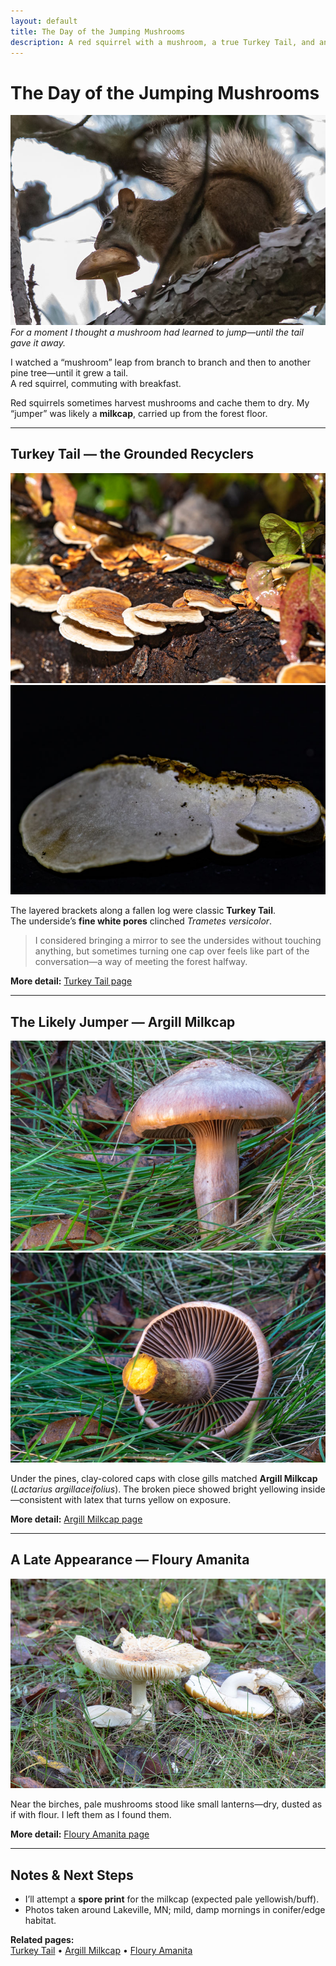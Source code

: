 ```yaml
---
layout: default
title: The Day of the Jumping Mushrooms
description: A red squirrel with a mushroom, a true Turkey Tail, and an Argill Milkcap—one morning’s woodland story.
---
```


# The Day of the Jumping Mushrooms

![Squirrel with mushroom](/gallery/fungi/mushrooms/assets/E21A6162-2.jpg)
*For a moment I thought a mushroom had learned to jump—until the tail gave it away.*

I watched a “mushroom” leap from branch to branch and then to another pine tree—until it grew a tail.  
A red squirrel, commuting with breakfast.

Red squirrels sometimes harvest mushrooms and cache them to dry. My “jumper” was likely a **milkcap**, carried up from the forest floor.

---

## Turkey Tail — the Grounded Recyclers

![Turkey Tail brackets](/gallery/fungi/mushrooms/assets/E21A6273.jpg)
![Turkey Tail pores](/gallery/fungi/mushrooms/assets/E21A6360.jpg)

The layered brackets along a fallen log were classic **Turkey Tail**.  
The underside’s **fine white pores** clinched *Trametes versicolor*.

> I considered bringing a mirror to see the undersides without touching anything, but sometimes turning one cap over feels like part of the conversation—a way of meeting the forest halfway.

**More detail:** [Turkey Tail page](/gallery/fungi/mushrooms/turkey-tail/)

---

## The Likely Jumper — Argill Milkcap

![Milkcap gills](/gallery/fungi/mushrooms/assets/E21A6391.jpg)
![Yellowing interior](/gallery/fungi/mushrooms/assets/E21A6388.jpg)

Under the pines, clay-colored caps with close gills matched **Argill Milkcap**  
(*Lactarius argillaceifolius*). The broken piece showed bright yellowing inside—consistent with latex that turns yellow on exposure.

**More detail:** [Argill Milkcap page](/gallery/fungi/mushrooms/argill-milkcap/)

---

## A Late Appearance — Floury Amanita

![Floury Amanita](/gallery/fungi/mushrooms/assets/E21A6395.jpg)

Near the birches, pale mushrooms stood like small lanterns—dry, dusted as if with flour. I left them as I found them.

**More detail:** [Floury Amanita page](/gallery/fungi/mushrooms/floury-amanita/)

---

## Notes & Next Steps

- I’ll attempt a **spore print** for the milkcap (expected pale yellowish/buff).  
- Photos taken around Lakeville, MN; mild, damp mornings in conifer/edge habitat.

**Related pages:**  
[Turkey Tail](/gallery/fungi/mushrooms/turkey-tail/) •
[Argill Milkcap](/gallery/fungi/mushrooms/argill-milkcap/) •
[Floury Amanita](/gallery/fungi/mushrooms/floury-amanita/)
